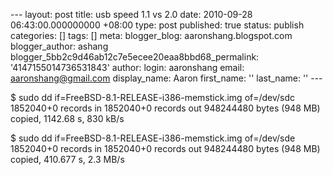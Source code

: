 --- layout: post title: usb speed 1.1 vs 2.0 date: 2010-09-28 06:43:00.000000000 +08:00 type: post published: true status: publish categories: \[\] tags: \[\] meta: blogger\_blog: aaronshang.blogspot.com blogger\_author: ashang blogger\_5bb2c9d46ab12c7e5ecee20eaa8bbd68\_permalink: '4147155014736531843' author: login: aaronshang email: aaronshang@gmail.com display\_name: Aaron first\_name: '' last\_name: '' ---

$ sudo dd if=FreeBSD-8.1-RELEASE-i386-memstick.img of=/dev/sdc
1852040+0 records in
1852040+0 records out
948244480 bytes (948 MB) copied, 1142.68 s, 830 kB/s

$ sudo dd if=FreeBSD-8.1-RELEASE-i386-memstick.img of=/dev/sde
1852040+0 records in
1852040+0 records out
948244480 bytes (948 MB) copied, 410.677 s, 2.3 MB/s
